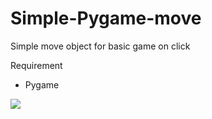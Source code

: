 # Simple-Pygame-move
Simple move object for basic game on click

Requirement 
- Pygame  

![](https://www.cuby-hebergs.com/dl/game.gif)

